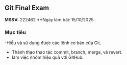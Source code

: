 ## Git Final Exam
**MSSV:** 222462
**Ngày làm bài: 15/10/2025

### Mục tiêu
-Hiểu và sử dụng được các lệnh cơ bản của Git.
- Thành thạo thao tác commit, branch, merge, và revert.
- làm việc nhóm hiệu quả với GitHub.

